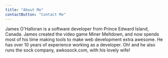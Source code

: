 ```yaml
---
title: "About Me"
contactButton: "Contact Me"
---
```


James O'Halloran is a software developer from Prince Edward Island,
Canada. James created the video game Miner Meltdown, and now spends
most of his time making tools to make web development extra awesome.
He has over 10 years of experience working as a developer. Oh! and
he also runs the sock company, awkosock.com, with his lovely wife!

